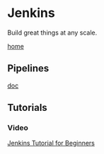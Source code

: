 # Jenkins

Build great things at any scale.

[home](https://www.jenkins.io/)

## Pipelines

[doc](https://www.jenkins.io/doc/book/pipeline/)

## Tutorials

### Video

[Jenkins Tutorial for Beginners](https://www.youtube.com/playlist?list=PLy7NrYWoggjw_LIiDK1LXdNN82uYuuuiC)
